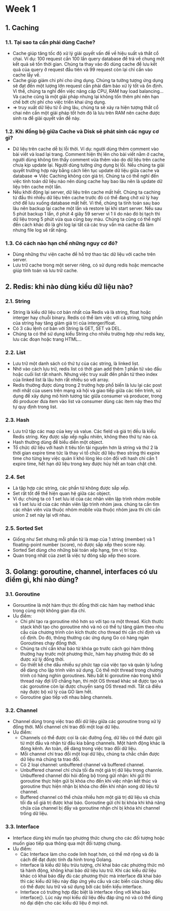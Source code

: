 Week 1
============================

## 1. Caching
### 1.1. Tại sao ta cần phải dùng Cache?

- Cache giúp tăng tốc độ xử lý giải quyết vấn đề về hiệu suất và thắt cổ chai. Ví dụ: 100 request cần 100 lần query database để trả về chung một kết quả sẽ tốn thời gian. Chúng ta thay vào đó dùng cache để lưu kết quả của query ở request đầu tiên và 99 request còn lại chỉ cần vào cache lấy về.
- Cache giúp giảm chi phí cho ứng dụng. Chúng ta tưởng tượng ứng dụng sẽ đạt đến một lượng lớn request cần phải đảm bảo xử lý tốt và ổn định. Vì thế, chúng ta nghĩ đến việc nâng cấp CPU, RAM hay load balancing... Và cache cũng là một giải pháp nhưng lại không tốn thêm phí nên hạn chế bớt chi phí cho việc triển khai ứng dụng.
- => truy xuất dữ liệu từ ổ ứng lâu, chúng ta sẽ xảy ra hiện tượng thắt cổ chai nên cần một giải pháp tốt hơn đó là lưu trên RAM nên cache được sinh ra để giải quyết vấn đề này.

### 1.2.  Khi đồng bộ giữa Cache và Disk sẽ phát sinh các nguy cơ gì?

- Dữ liệu trên cache dễ bị lỗi thời. Ví dụ: người dùng thêm comment vào bài viết và load lại trang. Comment hiện thị lên cho bài viết nằm ở cache, người dùng không tìm thấy comment vừa thêm vào do dữ liệu trên cache chưa kịp update lại. Người dùng tưởng ứng dụng bị lỗi. Nếu chúng ta giải quyết trường hợp này bằng cách liên tục update dữ liệu giữa cache và database => Việc Caching không còn giá trị. Chúng ta có thể nghĩ đến việc tính toán dữ liệu nào nên dùng cache hay bao lâu nên là update dữ liệu trên cache một lần.
- Nếu khởi động lại server, dữ liệu trên cache mất hết. Chúng ta caching từ đầu thì nhiều dữ liệu trên cache trước đó có thể đang chờ xử lý hay chờ để lưu xuống database mất hết. Vì thế, chúng ta tính toán sau bao lâu nên backup lại cache một lần và restore lại khi start server. Nếu sau 5 phút backup 1 lần, ở phút 4 giây 59 server vì 1 lí do nào đó bị tạch thì dữ liệu trong 5 phút vừa qua cũng bay màu. Chúng ta cũng có thể nghĩ đến cách khác đó là ghi log lại tất cả các truy vấn mà cache đã làm nhưng file log sẽ rất nặng.

### 1.3. Có cách nào hạn chế những nguy cơ đó?

- Dùng những thư viện cache để hỗ trợ thao tác dữ liệu với cache trên server.
- Lưu trữ cache trong một server riêng, có sử dụng redis hoặc memcache giúp tính toán và lưu trữ cache.

## 2. Redis: khi nào dùng kiểu dữ liệu nào?

### 2.1. String

- String là kiểu dữ liệu cơ bản nhất của Redis và là string, float hoặc interger hay chuỗi binary. Redis có thể làm việc với cả string, từng phần của string hay tăng giảm giá trị của interger/float.
- Có 3 câu lệnh cơ bản với String là GET, SET và DEL.
- Chúng ta có thể sử dụng kiểu String cho nhiều trường hợp như redis key, lưu các đoạn hoặc trang HTML...

### 2.2. List

- Lưu trữ một danh sách có thứ tự của các string, là linked list.
- Nhờ vào cách lưu trữ, redis list có  thời gian add thêm 1 phần tử vào đầu hoặc cuối list rất nhanh. Nhưng việc truy xuất đến phần tử theo index của linked list là lâu hơn rất nhiều so với array.
- Redis thường được dùng trong 2 trường hợp phổ biến là lưu lại các post mới nhất của users trên mạng xã hội và giao tiếp giữa các tiến trình, sử dụng để xây dựng mô hình tương tác giữa consumer và producer, trong đó producer đưa item vào list và consumer dùng các item này theo thứ tự quy định trong list.

### 2.3. Hash

- Lưu trữ tập các map của key và value. Các field và giá trị đều là kiểu Redis string. Key được sắp xếp ngẫu nhiên, không theo thứ tự nào cả.
- Hash thường dùng để biểu diễn một object.
- Tổ chức dữ liệu với hash ít tiêu tốn tài nguyên hơn là string và thứ 2 là thời gian expire time tức là thay vì tổ chức dữ liệu theo string thì expire time cho từng key việc quản lí khó lỏng lẻo còn đối với hash chỉ cần 1 expire time, hết hạn dữ liệu trong key được hủy hết an toàn chặt chẽ.

### 2.4. Set

- Là tập hợp các string, các phần tử không được sắp xếp.
- Set rất tốt để thể hiện quan hệ giữa các object.
- Ví dụ: chúng ta có 1 set lưu id của các nhân viên lập trình nhóm mobile và 1 set lưu id của các nhân viên lập trình nhóm java. chúng ta cần tìm các nhân viên vừa thuộc nhóm mobile vừa thuộc nhóm java thì chỉ cần union 2 set này lại với nhau.

### 2.5. Sorted Set

- Giống như Set nhưng mỗi phần tử là map của 1 string (member) và 1 floating-point number (score), nó được sắp xếp theo score này.
- Sorted Set dùng cho những bài toán xếp hạng, tìm vị trí top.
- Quan trọng nhất của zset là việc tự đông sắp xếp theo score.

## 3. Golang: goroutine, channel, interfaces có ưu điểm gì, khi nào dùng?

### 3.1. Goroutine

- Gorountine là một hàm thực thi đồng thời các hàm hay method khác trong cùng một không gian địa chỉ.
- Ưu điểm:
    - Chi phí tạo ra goroutine nhỏ hơn so với tạo ra một thread. Kích thước stack khởi tạo cho goroutine nhỏ và nó có thể tự tăng giảm theo nhu cầu của chương trình còn kích thước cho thread thì cần chỉ định và cố định. Do đó, thông thường các ứng dụng Go có hàng ngàn Goroutines chạy đồng thời.
    - Chúng ta chỉ cần khai báo từ khóa go trước cách gọi hàm thông thường hay trước một phương thức, hàm hay phương thức đó sẽ được xử lý đồng thời.
    - Go thiết kế che dấu nhiều sự phức tạp của việc tạo và quản lý luồng dễ dàng cho lập trình viên sử dụng. Có thể một thread trong chương trình có hàng nghìn goroutines. Nếu bất kì goroutine nào trong khối thread này đợi I/0 chẳng hạn, thì một OS thread khác sẽ được tạo và các goroutine còn lại được chuyển sang OS thread mới. Tất cả điều này được bộ xử lý của GO làm hết.
    - Goroutine giao tiếp với nhau bằng channels.

### 3.2. Channel

- Channel dùng trong việc trao đổi dữ liệu giữa các goroutine trong xử lý đồng thời. Mỗi channel chỉ trao đổi một loại dữ liệu.
- Ưu điểm:
    + Channels có thể được coi là các đường ống, dữ liệu có thể được gửi từ một đầu và nhận từ đầu kia bằng channels. Một hành động khác là đóng kênh. An toàn, dễ dàng trong việc trao đổi dữ liệu.
    + Mỗi channel chỉ trao đổi một loại dữ liệu, chúng ta chắc chắn được dữ liệu mà chúng ta trao đổi.
    + Có 2 loại channel: unbuffered channel và buffered channel.
    + Unbuffered channel chỉ chứa tối đa một giá trị dữ liệu trong channle. Unbuffered channel đòi hỏi đồng bộ trong gửi nhận: khi gửi thì goroutine thực hiện gửi bị khóa cho đến khi việc nhận kết thúc và goroutine thực hiện nhận bị khóa cho đến khi nhận xong dữ liệu từ channel.
    + Buffered channel có thể chứa nhiều hơn một giá trị dữ liệu và chứa tối đa số giá trị được khai báo. Goroutine gửi chỉ bị khóa khi khả năng chứa của channel bị đầy và goroutine nhận chỉ bị khóa khi channel trống dữ liệu.
    
### 3.3. Interface

- Interface dùng khi muốn tạo phương thức chung cho các đối tượng hoặc muốn giao tiếp qua thông qua một đối tượng chung.
- Ưu điểm:
    + Các Interface làm cho code linh hoạt hơn, có thể mở rộng và đó là cách để đạt được tính đa hình trong Golang.
    + Interface là kiểu dữ liệu trừu tượng, chỉ khai báo các phương thức mô tả hành động, không khai báo dữ liệu lưu trữ. Khi các kiểu dữ liệu khác có khai báo đầy đủ các phương thức mà interface đã khai báo thì các kiểu dữ liệu này đáp ứng yêu cầu và các biến của chúng đều có thể được lưu trữ và sử dụng bởi các biến kiểu interface.
    + Interface có trường hợp đặc biệt là interface rỗng với khai báo interface{}. Lúc này mọi kiểu dữ liệu đều đáp ứng nó và có thể dùng nó đại diện cho các kiểu dữ liệu ở mọi nơi.